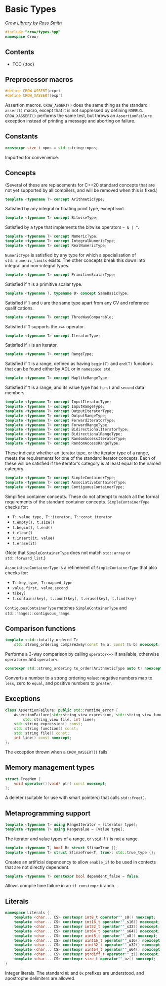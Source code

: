# Basic Types

_[Crow Library by Ross Smith](index.html)_

```c++
#include "crow/types.hpp"
namespace Crow;
```

## Contents

* TOC
{:toc}

## Preprocessor macros

```c++
#define CROW_ASSERT(expr)
#define CROW_XASSERT(expr)
```

Assertion macros. `CROW_ASSERT()` does the same thing as the standard
`assert()` macro, except that it is not suppressed by defining `NDEBUG`.
`CROW_XASSERT()` performs the same test, but throws an `AssertionFailure`
exception instead of printing a message and aborting on failure.

## Constants

```c++
constexpr size_t npos = std::string::npos;
```

Imported for convenience.

## Concepts

(Several of these are replacements for C++20 standard concepts that are not
yet supported by all compilers, and will be removed when this is fixed.)

```c++
template <typename T> concept ArithmeticType;
```

Satisfied by any integral or floating point type, except `bool`.

```c++
template <typename T> concept BitwiseType;
```

Satisfied by a type that implements the bitwise operators `~ & | ^`.

```c++
template <typename T> concept NumericType;
template <typename T> concept IntegralNumericType;
template <typename T> concept RealNumericType;
```

`NumericType` is satisfied by any type for which a specialisation of
`std::numeric_limits` exists. The other concepts break this down into
integral and non-integral types.

```c++
template <typename T> concept PrimitiveScalarType;
```

Satisfied if `T` is a primitive scalar type.

```c++
template <typename T, typename U> concept SameBasicType;
```

Satisfied if `T` and `U` are the same type apart from any CV and reference
qualifications.

```c++
template <typename T> concept ThreeWayComparable;
```

Satisfied if `T` supports the `<=>` operator.

```c++
template <typename T> concept IteratorType;
```

Satisfied if `T` is an iterator.

```c++
template <typename T> concept RangeType;
```

Satisfied if `T` is a range, defined as having `begin(T)` and `end(T)`
functions that can be found either by ADL or in `namespace std`.

```c++
template <typename T> concept MaplikeRangeType;
```

Satisfied if `T` is a range, and its value type has `first` and `second` data
members.

```c++
template <typename T> concept InputIteratorType;
template <typename T> concept InputRangeType;
template <typename T> concept OutputIteratorType;
template <typename T> concept OutputRangeType;
template <typename T> concept ForwardIteratorType;
template <typename T> concept ForwardRangeType;
template <typename T> concept BidirectionalIteratorType;
template <typename T> concept BidirectionalRangeType;
template <typename T> concept RandomAccessIteratorType;
template <typename T> concept RandomAccessRangeType;
```

These indicate whether an iterator type, or the iterator type of a range,
meets the requirements for one of the standard iterator concepts. Each of
these will be satisfied if the iterator's category is at least equal to the
named category.

```c++
template <typename T> concept SimpleContainerType;
template <typename T> concept AssociativeContainerType;
template <typename T> concept ContiguousContainerType;
```

Simplified container concepts. These do not attempt to match all the formal
requirements of the standard container concepts. `SimpleContainerType` checks
for:

* `T::value_type, T::iterator, T::const_iterator`
* `t.empty(), t.size()`
* `t.begin(), t.end()`
* `t.clear()`
* `t.insert(it, value)`
* `t.erase(it)`

(Note that `SimpleContainerType` does not match `std::array` or
`std::forward_list`.)

`AssociativeContainerType` is a refinement of `SimpleContainerType` that also
checks for:

* `T::key_type, T::mapped_type`
* `value.first, value.second`
* `t[key]`
* `t.contains(key), t.count(key), t.erase(key), t.find(key)`

`ContiguousContainerType` matches `SimpleContainerType` and
`std::ranges::contiguous_range`.

## Comparison functions

```c++
template <std::totally_ordered T>
    std::strong_ordering compare3way(const T& a, const T& b) noexcept;
```

Performs a 3-way comparison by calling `operator<=>` if available, otherwise
`operator==` and `operator<`.

```c++
constexpr std::strong_ordering to_order(ArithmeticType auto t) noexcept;
```

Converts a number to a strong ordering value: negative numbers map to `less`,
zero to `equal`, and positive numbers to `greater`.

## Exceptions

```c++
class AssertionFailure: public std::runtime_error {
    AssertionFailure(std::string_view expression, std::string_view function,
        std::string_view file, int line);
    std::string expression() const;
    std::string function() const;
    std::string file() const;
    int line() const noexcept;
};
```

The exception thrown when a `CROW_XASSERT()` fails.

## Memory management types

```c++
struct FreeMem {
    void operator()(void* ptr) const noexcept;
};
```

A deleter (suitable for use with smart pointers) that calls `std::free()`.

## Metaprogramming support

```c++
template <typename T> using RangeIterator = [iterator type];
template <typename T> using RangeValue = [value type];
```

The iterator and value types of a range, or `void` if `T` is not a range.

```c++
template <typename T, bool B> struct SfinaeTrue {};
template <typename T> struct SfinaeTrue<T, true>: std::true_type {};
```

Creates an artificial dependency to allow `enable_if` to be used in contexts
that are not directly dependent.

```c++
template <typename T> constexpr bool dependent_false = false;
```

Allows compile time failure in an `if constexpr` branch.

## Literals

```c++
namespace Literals {
    template <char... CS> constexpr int8_t operator""_s8() noexcept;
    template <char... CS> constexpr int16_t operator""_s16() noexcept;
    template <char... CS> constexpr int32_t operator""_s32() noexcept;
    template <char... CS> constexpr int64_t operator""_s64() noexcept;
    template <char... CS> constexpr uint8_t operator""_u8() noexcept;
    template <char... CS> constexpr uint16_t operator""_u16() noexcept;
    template <char... CS> constexpr uint32_t operator""_u32() noexcept;
    template <char... CS> constexpr uint64_t operator""_u64() noexcept;
    template <char... CS> constexpr ptrdiff_t operator""_z() noexcept;
    template <char... CS> constexpr size_t operator""_uz() noexcept;
}
```

Integer literals. The standard `0b` and `0x` prefixes are understood, and
apostrophe delimiters are allowed.
